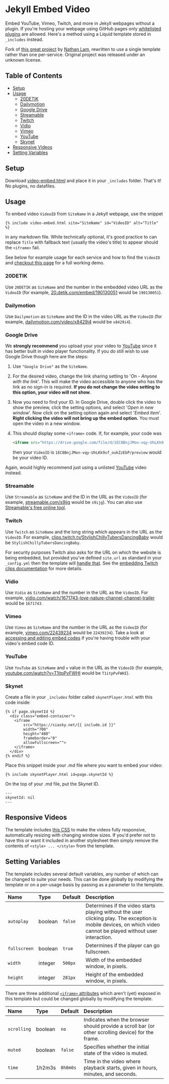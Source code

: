 # Jekyll Embed Video

Embed YouTube, Vimeo, Twitch, and more in Jekyll webpages without a plugin. If you're hosting your webpage using GitHub pages only [whitelisted plugins](https://pages.github.com/versions/) are allowed. Here's a method using a Liquid template stored in `_includes` instead.

Fork of [this great project](https://github.com/nathancy/jekyll-embed-video) by [Nathan Lam](https://www.nathan-lam.com), rewritten to use a single template rather than one per-service. Original project was released under an unknown license.

## Table of Contents

* [Setup](#setup)
* [Usage](#usage)
  * [20DETIK](#20detik)
  * [Dailymotion](#dailymotion)
  * [Google Drive](#google-drive)
  * [Streamable](#streamable)
  * [Twitch](#twitch)
  * [Vidio](#vidio)
  * [Vimeo](#vimeo)
  * [YouTube](#youtube)
  * [Skynet](#skynet)
* [Responsive Videos](#responsive-videos)
* [Setting Variables](#setting-variables)

## Setup

Download [video-embed.html](_includes/video-embed.html) and place it in your `_includes` folder. That's it! No plugins, no datafiles.

## Usage

To embed video `VideoID` from `SiteName` in a Jekyll webpage, use the snippet

```liquid
{% include video-embed.html site="SiteName" id="VideoID" alt="Title" %}
```

in any markdown file. While technically optional, it's good practice to can replace `Title` with fallback text (usually the video's title) to appear should the `<iframe>` fail.

See below for example usage for each service and how to find the `VideoID` and [checkout this page](https://foggalong.github.io/jekyll-embed-video) for a full working demo.

### 20DETIK

Use `20DETIK` as `SiteName` and the number in the embedded video URL as the `VideoID` (for example, [20.detik.com/embed/190130051](https://20.detik.com/embed/190130051) would be `190130051`).

### Dailymotion

Use `Dailymotion` as `SiteName` and the ID in the video URL as the `VideoID` (for example, [dailymotion.com/video/x8429i4](https://dailymotion.com/video/x8429i4) would be `x8429i4`).

### Google Drive

We **strongly recommend** you upload your your video to [YouTube](#youtube) since it has better built in video player functionality. If you do still wish to use Google Drive though here are the steps:

1. Use `"Google Drive"` as the `SiteName`.

2. For the desired video, change the link sharing setting to '_On - Anyone with the link_'. This will make the video accessible to anyone who has the link as no sign-in is required. **If you do not change the video setting to this option, your video will not show**.
  
3. Now you need to find your ID. In Google Drive, double click the video to show the preview, click the setting options, and select '_Open in new window_'. Now click on the setting option again and select '_Embed item_'. **Right clicking the video will not bring up the embed option.** You must open the video in a new window.

4. This should display some `<iframe>` code. If, for example, your code was

   ```html
   <iframe src="https://drive.google.com/file/d/1EC8BnjJMon-vqy-UhLKk9sf_oukZzEbP/preview"></iframe>
   ```

   then your `VideoID` is `1EC8BnjJMon-vqy-UhLKk9sf_oukZzEbP/preview` would be your video ID.

Again, would highly recommend just using a unlisted [YouTube](#youtube) video instead.

### Streamable

Use `Streamable` as `SiteName` and the ID in the URL as the `VideoID` (for example, [streamable.com/s9ijg](https://streamable.com/s9ijg) would be `s9ijg`). You can also use [Streamable's free online tool](https://streamable.com/embed-video).

### Twitch

Use `Twitch` as `SiteName` and the long string which appears in the URL as the `VideoID`. For example, [clips.twitch.tv/StylishChillyTubersDancingBaby](https://clips.twitch.tv/StylishChillyTubersDancingBaby) would be `StylishChillyTubersDancingBaby`.

For security purposes Twitch also asks for the URL on which the website is being embedded, but provided you’ve defined `site.url` as standard in your `_config.yml` then the template will [handle that](/_includes/video-embed.html#L61-L70). See the [embedding Twitch clips documentation](https://dev.twitch.tv/docs/embed/video-and-clips/#non-interactive-iframes-for-clips) for more details.

### Vidio

Use `Vidio` as `SiteName` and the number in the URL as the `VideoID`. For example, [vidio.com/watch/1671743-love-nature-channel-channel-trailer](https://vidio.com/watch/1671743-love-nature-channel-channel-trailer) would be `1671743`.

### Vimeo

Use `Vimeo` as `SiteName` and the number in the URL as the `VideoID` (for example, [vimeo.com/22439234](https://vimeo.com/22439234) would be `22439234`). Take a look at [accessing and editing embed codes](https://vimeo.zendesk.com/hc/articles/360000710167-Accessing-and-editing-embed-codes) if you're having trouble with your video's embed code ID.

### YouTube

Use `YouTube` as `SiteName` and `v` value in the URL as the `VideoID` (for example, [youtube.com/watch?v=T1itpPvFWHI](https://youtube.com/watch?v=T1itpPvFWHI) would be `T1itpPvFWHI`).

### Skynet 

Create a file in your `_includes` folder called `skynetPlayer.html` with this code inside: 

```
{% if page.skynetId %}
  <div class="embed-container">
    <iframe
        src="https://siasky.net/{{ include.id }}"
        width="700"
        height="480"
        frameborder="0"
        allowfullscreen="">
    </iframe>
  </div>
{% endif %}
```

Place this snippet inside your .md file where you want to embed your video:

```
{% include skynetPlayer.html id=page.skynetId %}
```

On the top of your .md file, put the Skynet ID.

```
---
skynetId: nil 
---
```

## Responsive Videos

The template includes [this CSS](_includes/video-embed.html#L41-L58) to make the videos fully responsive, automatically resizing with changing window sizes. If you'd prefer not to have this or want it included in another stylesheet then simply remove the contents of `<style> ... </style>` from the template.

## Setting Variables

The template includes several default variables, any number of which can be changed to suite your needs. This can be done globally by modifying the template or on a per-usage basis by passing as a parameter to the template.

Name         | Type    | Default | Description
:----------- | :------ | :------ | :----------
`autoplay`   | boolean | `false` | Determines if the video starts playing without the user clicking play. The exception is mobile devices, on which video cannot be played without user interaction.
`fullscreen` | boolean | `true`  | Determines if the player can go fullscreen.
`width`      | integer | `500px` | Width of the embedded window, in pixels.
`height`     | integer | `281px` | Height of the embedded window, in pixels.

There are three additional [`<iframe>` attributes](https://developer.mozilla.org/docs/Web/HTML/Element/iframe) which aren't (yet) exposed in this template but could be changed globally by modifying the template.

Name        | Type    | Default  | Description
:---------- | :------ | :------- | :----------
`scrolling` | boolean | `no`     | Indicates when the browser should provide a scroll bar (or other scrolling device) for the frame.
`muted`     | boolean | `false`  | Specifies whether the initial state of the video is muted.
`time`      | 1h2m3s  | `0h0m0s` | Time in the video where playback starts, given in hours, minutes, and seconds.
